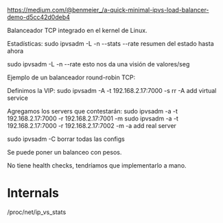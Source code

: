 https://medium.com/@benmeier_/a-quick-minimal-ipvs-load-balancer-demo-d5cc42d0deb4

Balanceador TCP integrado en el kernel de Linux.

Estadísticas:
sudo ipvsadm -L -n --stats --rate
  resumen del estado hasta ahora

sudo ipvsadm -L -n --rate
  esto nos da una visión de valores/seg



Ejemplo de un balanceador round-robin TCP:

Definimos la VIP:
sudo ipvsadm -A -t 192.168.2.17:7000 -s rr
  -A add virtual service

Agregamos los servers que contestarán:
sudo ipvsadm -a -t 192.168.2.17:7000 -r 192.168.2.17:7001 -m
sudo ipvsadm -a -t 192.168.2.17:7000 -r 192.168.2.17:7002 -m
  -a add real server


sudo ipvsadm -C
  borrar todas las configs

Se puede poner un balanceo con pesos.

No tiene health checks, tendríamos que implementarlo a mano.


# Internals
/proc/net/ip_vs_stats
